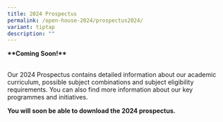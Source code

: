 ```yaml
---
title: 2024 Prospectus
permalink: /open-house-2024/prospectus2024/
variant: tiptap
description: ""
---
```

<p><strong>**Coming Soon!**</strong></p><p><br>Our 2024 Prospectus contains detailed information about our academic curriculum, possible subject combinations and subject eligibility requirements. You can also find more information about our key programmes and initiatives.</p><p><strong>You will soon be able to download the 2024 prospectus.</strong></p><p></p>